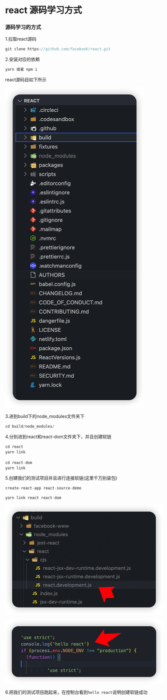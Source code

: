 # react 源码学习方式

### 源码学习的方式

1.拉取react源码

```jsx
git clone https://github.com/facebook/react.git
```

2.安装对应的依赖

```jsx
yarn 或者 npm i
```

react源码目如下所示

![文件所在目录](../img/react%E6%96%87%E4%BB%B6%E7%9B%AE%E5%BD%95.png)

3.进到build下的node_modules文件夹下

```jsx
cd build/node_modules/
```

4.分别进到react和react-dom文件夹下，并且创建软链

```jsx
cd react
yarn link

cd react-dom
yarn link
```

5.创建我们的测试项目并且进行连接软链(这里千万别装包)

```jsx
create-react-app react-source-demo
```

```jsx
yarn link react react-dom
```

![所在文件](../img/%E6%96%87%E4%BB%B6%E6%89%80%E5%9C%A8%E4%BD%8D%E7%BD%AE.png)

![添加打印](../img/%E6%B7%BB%E5%8A%A0%E6%89%93%E5%8D%B0.png)

6.把我们的测试项目跑起来，在控制台看到`hello react`说明创建软链成功